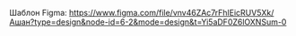 Шаблон Figma: https://www.figma.com/file/vnv46ZAc7rFhlEicRUV5Xk/Ашан?type=design&node-id=6-2&mode=design&t=Yi5aDF0Z6lOXNSum-0
